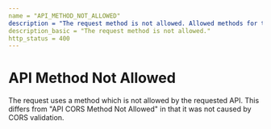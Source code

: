```yaml
---
name = "API_METHOD_NOT_ALLOWED"
description = "The request method is not allowed. Allowed methods for this endpoint: {allowed_methods}."
description_basic = "The request method is not allowed."
http_status = 400
---
```


# API Method Not Allowed

The request uses a method which is not allowed by the requested API. This differs from "API CORS Method Not
Allowed" in that it was not caused by CORS validation.
